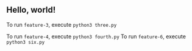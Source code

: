 ## Hello, world!

To run `feature-3`, execute `python3 three.py`

To run `feature-4`, execute `python3 fourth.py`
To run `feature-6`, execute `python3 six.py`

